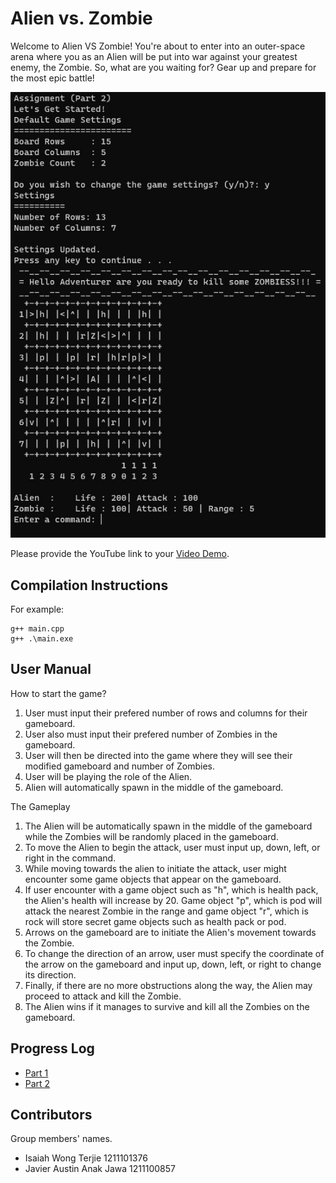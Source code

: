 # Alien vs. Zombie

Welcome to Alien VS Zombie! You're about to enter into an outer-space arena where you as an Alien will be put into war against your greatest enemy, the Zombie. So, what are you waiting for? Gear up and prepare for the most epic battle! 

![Alt text](https://github.com/Idksouls/TCP1101_Assignment/blob/main/alienvszombiegame.jpg)

Please provide the YouTube link to your [Video Demo](https://youtube.com).

## Compilation Instructions

For example:

```
g++ main.cpp 
g++ .\main.exe
```

## User Manual

How to start the game?
1. User must input their prefered number of rows and columns for their gameboard.
2. User also must input their prefered number of Zombies in the gameboard.
3. User will then be directed into the game where they will see their modified gameboard and number of Zombies.
4. User will be playing the role of the Alien.
5. Alien will automatically spawn in the middle of the gameboard.

The Gameplay
1. The Alien will be automatically spawn in the middle of the gameboard while the Zombies will be randomly placed in the gameboard.
2. To move the Alien to begin the attack, user must input up, down, left, or right in the command.
3. While moving towards the alien to initiate the attack, user might encounter some game objects that appear on the gameboard.
4. If user encounter with a game object such as "h", which is health pack, the Alien's health will increase by 20. Game object "p", which is pod will attack the       nearest Zombie in the range and game object "r", which is rock will store secret game objects such as health pack or pod.
5. Arrows on the gameboard are to initiate the Alien's movement towards the Zombie.
6. To change the direction of an arrow, user must specify the coordinate of the arrow on the gameboard and input up, down, left, or right to change its direction.
7. Finally, if there are no more obstructions along the way, the Alien may proceed to attack and kill the Zombie.
8. The Alien wins if it manages to survive and kill all the Zombies on the gameboard.

## Progress Log

- [Part 1](PART1.md)
- [Part 2](PART2.md)

## Contributors

Group members' names. 

- Isaiah Wong Terjie 1211101376
- Javier Austin Anak Jawa 1211100857




